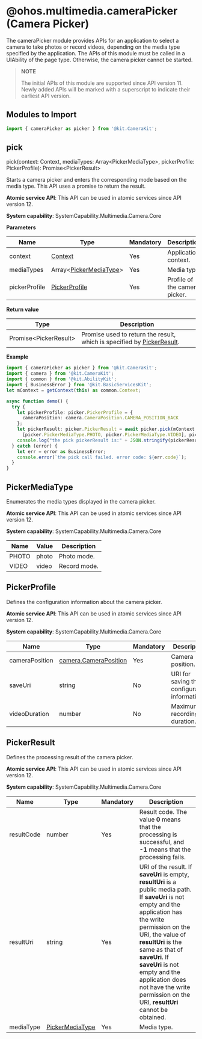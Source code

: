 # @ohos.multimedia.cameraPicker (Camera Picker)

The cameraPicker module provides APIs for an application to select a camera to take photos or record videos, depending on the media type specified by the application. The APIs of this module must be called in a UIAbility of the page type. Otherwise, the camera picker cannot be started.

> **NOTE**
>
> The initial APIs of this module are supported since API version 11. Newly added APIs will be marked with a superscript to indicate their earliest API version.

## Modules to Import

```ts
import { cameraPicker as picker } from '@kit.CameraKit';
```

## pick

pick(context: Context, mediaTypes: Array\<PickerMediaType\>, pickerProfile: PickerProfile): Promise\<PickerResult\>

Starts a camera picker and enters the corresponding mode based on the media type. This API uses a promise to return the result.

**Atomic service API**: This API can be used in atomic services since API version 12.

**System capability**: SystemCapability.Multimedia.Camera.Core

**Parameters**

| Name         | Type                                             | Mandatory| Description                          |
| -------------- |-------------------------------------------------| ---- | ---------------------------- |
| context        | [Context](../apis-ability-kit/js-apis-inner-application-context.md) | Yes  | Application context.                  |
| mediaTypes     | Array\<[PickerMediaType](#pickermediatype)\>    | Yes  | Media type.                   |
| pickerProfile  | [PickerProfile](#pickerprofile)                 | Yes  | Profile of the camera picker.           |

**Return value**

| Type                                            | Description                                                                                  |
| ----------------------------------------------- | -------------------------------------------------------------------------------------- |
| Promise\<PickerResult\>                         | Promise used to return the result, which is specified by [PickerResult](#pickerresult).          |


**Example**

```ts
import { cameraPicker as picker } from '@kit.CameraKit';
import { camera } from '@kit.CameraKit';
import { common } from '@kit.AbilityKit';
import { BusinessError } from '@kit.BasicServicesKit';
let mContext = getContext(this) as common.Context;

async function demo() {
  try {
    let pickerProfile: picker.PickerProfile = {
      cameraPosition: camera.CameraPosition.CAMERA_POSITION_BACK
    };
    let pickerResult: picker.PickerResult = await picker.pick(mContext,
      [picker.PickerMediaType.PHOTO, picker.PickerMediaType.VIDEO], pickerProfile);
    console.log("the pick pickerResult is:" + JSON.stringify(pickerResult));
  } catch (error) {
    let err = error as BusinessError;
    console.error(`the pick call failed. error code: ${err.code}`);
  }
}
```

## PickerMediaType

Enumerates the media types displayed in the camera picker.

**Atomic service API**: This API can be used in atomic services since API version 12.

**System capability**: SystemCapability.Multimedia.Camera.Core

| Name            | Value   | Description    |
| ----------------| ----  | ---------|
| PHOTO           | photo | Photo mode. |
| VIDEO           | video | Record mode. |


## PickerProfile

Defines the configuration information about the camera picker.

**Atomic service API**: This API can be used in atomic services since API version 12.

**System capability**: SystemCapability.Multimedia.Camera.Core

| Name          | Type                              | Mandatory  | Description        |
| -------------- | --------------------------------- | ----- | ------------ |
| cameraPosition       | [camera.CameraPosition](js-apis-camera.md#cameraposition) | Yes   | Camera position.  |
| saveUri        | string                            | No   | URI for saving the configuration information.|
| videoDuration  | number                            | No   | Maximum recording duration.|


## PickerResult

Defines the processing result of the camera picker.

**Atomic service API**: This API can be used in atomic services since API version 12.

**System capability**: SystemCapability.Multimedia.Camera.Core

| Name          | Type                               | Mandatory | Description                           |
| -------------- | ---------------------------------- | ----- | -------------------------------- |
| resultCode     | number                             | Yes   | Result code. The value **0** means that the processing is successful, and **-1** means that the processing fails.|
| resultUri      | string                             | Yes   | URI of the result. If **saveUri** is empty, **resultUri** is a public media path. If **saveUri** is not empty and the application has the write permission on the URI, the value of **resultUri** is the same as that of **saveUri**. If **saveUri** is not empty and the application does not have the write permission on the URI, **resultUri** cannot be obtained.|
| mediaType      | [PickerMediaType](#pickermediatype)| Yes   | Media type.                 |
